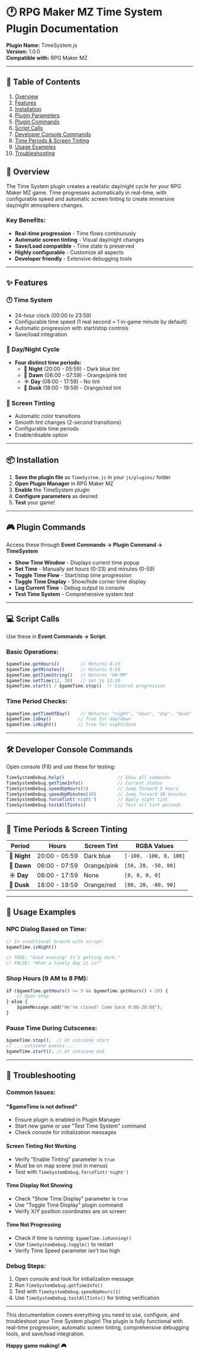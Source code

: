 # 🕐 RPG Maker MZ Time System Plugin Documentation

**Plugin Name:** TimeSystem.js  
**Version:** 1.0.0  
**Compatible with:** RPG Maker MZ  

---

## 📖 Table of Contents

1. [Overview](#overview)
2. [Features](#features)
3. [Installation](#installation)
4. [Plugin Parameters](#plugin-parameters)
5. [Plugin Commands](#plugin-commands)
6. [Script Calls](#script-calls)
7. [Developer Console Commands](#developer-console-commands)
8. [Time Periods & Screen Tinting](#time-periods--screen-tinting)
9. [Usage Examples](#usage-examples)
10. [Troubleshooting](#troubleshooting)
## 🎯 Overview

The Time System plugin creates a realistic day/night cycle for your RPG Maker MZ game. Time progresses automatically in real-time, with configurable speed and automatic screen tinting to create immersive day/night atmosphere changes.

### Key Benefits:
- **Real-time progression** - Time flows continuously
- **Automatic screen tinting** - Visual day/night changes
- **Save/Load compatible** - Time state is preserved
- **Highly configurable** - Customize all aspects
- **Developer friendly** - Extensive debugging tools

---

## ✨ Features

### 🕐 Time System
- 24-hour clock (00:00 to 23:59)
- Configurable time speed (1 real second = 1 in-game minute by default)
- Automatic progression with start/stop controls
- Save/load integration

### 🌅 Day/Night Cycle
- **Four distinct time periods:**
  - 🌙 **Night** (20:00 - 05:59) - Dark blue tint
  - 🌅 **Dawn** (06:00 - 07:59) - Orange/pink tint
  - ☀️ **Day** (08:00 - 17:59) - No tint
  - 🌇 **Dusk** (18:00 - 19:59) - Orange/red tint

### 🎨 Screen Tinting
- Automatic color transitions
- Smooth tint changes (2-second transitions)
- Configurable time periods
- Enable/disable option

---

## 📦 Installation

1. **Save the plugin file** as `TimeSystem.js` in your `js/plugins/` folder
2. **Open Plugin Manager** in RPG Maker MZ
3. **Enable** the TimeSystem plugin
4. **Configure parameters** as desired
5. **Test** your game!

---

## 🎮 Plugin Commands

Access these through **Event Commands → Plugin Command → TimeSystem**

- **Show Time Window** - Displays current time popup
- **Set Time** - Manually set hours (0-23) and minutes (0-59)
- **Toggle Time Flow** - Start/stop time progression
- **Toggle Time Display** - Show/hide corner time display
- **Log Current Time** - Debug output to console
- **Test Time System** - Comprehensive system test

---

## 💻 Script Calls

Use these in **Event Commands → Script**:

### Basic Operations:
```javascript
$gameTime.getHours()        // Returns 0-23
$gameTime.getMinutes()      // Returns 0-59
$gameTime.getTimeString()   // Returns "HH:MM"
$gameTime.setTime(12, 30)   // Set to 12:30
$gameTime.start() / $gameTime.stop()  // Control progression
```

### Time Period Checks:
```javascript
$gameTime.getTimeOfDay()    // Returns: "night", "dawn", "day", "dusk"
$gameTime.isDay()          // True for day/dawn
$gameTime.isNight()        // True for night/dusk
```

---

## 🛠️ Developer Console Commands

Open console (F8) and use these for testing:

```javascript
TimeSystemDebug.help()                    // Show all commands
TimeSystemDebug.getTimeInfo()             // Current status
TimeSystemDebug.speedUpHours(5)           // Jump forward 5 hours
TimeSystemDebug.speedUpMinutes(30)        // Jump forward 30 minutes
TimeSystemDebug.forceTint('night')        // Apply night tint
TimeSystemDebug.testAllTints()            // Test all tint periods
```

---

## 🎨 Time Periods & Screen Tinting

| Period | Hours | Screen Tint | RGBA Values |
|--------|-------|-------------|-------------|
| 🌙 **Night** | 20:00 - 05:59 | Dark blue | `[-100, -100, 0, 100]` |
| 🌅 **Dawn** | 06:00 - 07:59 | Orange/pink | `[50, 20, -50, 80]` |
| ☀️ **Day** | 08:00 - 17:59 | None | `[0, 0, 0, 0]` |
| 🌇 **Dusk** | 18:00 - 19:59 | Orange/red | `[80, 20, -80, 90]` |

---

## 🎯 Usage Examples

### NPC Dialog Based on Time:
```javascript
// In conditional branch with script:
$gameTime.isNight()

// TRUE: "Good evening! It's getting dark."
// FALSE: "What a lovely day it is!"
```

### Shop Hours (9 AM to 8 PM):
```javascript
if ($gameTime.getHours() >= 9 && $gameTime.getHours() < 20) {
    // Open shop
} else {
    $gameMessage.add("We're closed! Come back 9:00-20:00");
}
```

### Pause Time During Cutscenes:
```javascript
$gameTime.stop();  // At cutscene start
// ... cutscene events ...
$gameTime.start(); // At cutscene end
```

---

## 🐛 Troubleshooting

### Common Issues:

#### **"$gameTime is not defined"**
- Ensure plugin is enabled in Plugin Manager
- Start new game or use "Test Time System" command
- Check console for initialization messages

#### **Screen Tinting Not Working**
- Verify "Enable Tinting" parameter is `true`
- Must be on map scene (not in menus)
- Test with `TimeSystemDebug.forceTint('night')`

#### **Time Display Not Showing**
- Check "Show Time Display" parameter is `true`
- Use "Toggle Time Display" plugin command
- Verify X/Y position coordinates are on screen

#### **Time Not Progressing**
- Check if time is running: `$gameTime.isRunning()`
- Use `TimeSystemDebug.toggle()` to restart
- Verify Time Speed parameter isn't too high

### Debug Steps:
1. Open console and look for initialization message
2. Run `TimeSystemDebug.getTimeInfo()` 
3. Test with `TimeSystemDebug.speedUpHours(1)`
4. Use `TimeSystemDebug.testAllTints()` for tinting verification

---

This documentation covers everything you need to use, configure, and troubleshoot your Time System plugin! The plugin is fully functional with real-time progression, automatic screen tinting, comprehensive debugging tools, and save/load integration.

**Happy game making! 🎮**
